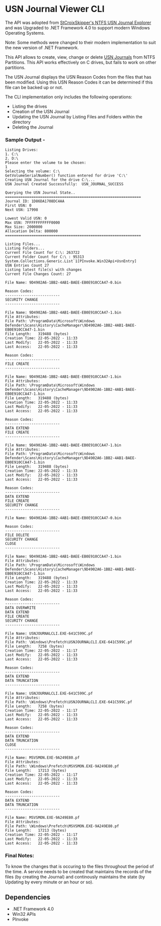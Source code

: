 # USN Journal Viewer CLI

The API was adopted from [StCroixSkipper's NTFS USN Journal Explorer](https://www.donationcoder.com/forum/index.php?topic=22695.0) and was Upgraded to .NET Framework 4.0 to support modern Windows Operating Systems.

Note: Some methods were changed to their modern implementation to suit the new version of .NET Framework.

This API allows to create, view, change or delete [USN Journals](https://en.wikipedia.org/wiki/USN_Journal) from NTFS Partitions. This API works effectively on C drives, but fails to work on other partitions.

The USN Journal displays the USN Reason Codes from the files that has been modified. Using this USN Reason Codes it can be determined if this file can be backed up or not.

The CLI implementation only includes the following operations:
- Listing the drives
- Creation of the USN Journal
- Updating the USN Journal by Listing Files and Folders within the directory
- Deleting the Journal

### Sample Output -
```
Listing Drives:
1. C:\
2. D:\
Please enter the volume to be chosen:
1
Selecting the volume: C:\
GetVolumeSerialNumber() function entered for drive 'C:\'
Creating USN Journal for the drive C:\...
USN Journal Created Successfully:  USN_JOURNAL_SUCCESS

Querying the USN Journal State..
==============================================================
Journal ID: 1D86DA1708DC4AA
First USN: 0
Next USN: 17998

Lowest Valid USN: 0
Max USN: 7FFFFFFFFFFF0000
Max Size: 2000000
Allocation Delta: 800000
==============================================================

Listing Files...
Listing Folders...
Current File Count for C:\: 263722
Current Folder Count for C:\ : 95313
System.Collections.Generic.List`1[PInvoke.Win32Api+UsnEntry]
USN Entries Count 27
Listing latest file(s) with changes
Current File Changes Count: 27

File Name: 9D4902A6-1BB2-4AB1-BAEE-EB0E910CCA47-0.bin

Reason Codes:
-------------------------
SECURITY CHANGE
-------------------------

File Name: 9D4902A6-1BB2-4AB1-BAEE-EB0E910CCA47-1.bin
File Attributes:
File Path: \ProgramData\Microsoft\Windows Defender\Scans\History\CacheManager\9D4902A6-1BB2-4AB1-BAEE-EB0E910CCA47-1.bin
File Length:   319488 (bytes)
Creation Time: 22-05-2022 - 11:33
Last Modify:   22-05-2022 - 11:33
Last Access:   22-05-2022 - 11:33

Reason Codes:
-------------------------
FILE CREATE
-------------------------

File Name: 9D4902A6-1BB2-4AB1-BAEE-EB0E910CCA47-1.bin
File Attributes:
File Path: \ProgramData\Microsoft\Windows Defender\Scans\History\CacheManager\9D4902A6-1BB2-4AB1-BAEE-EB0E910CCA47-1.bin
File Length:   319488 (bytes)
Creation Time: 22-05-2022 - 11:33
Last Modify:   22-05-2022 - 11:33
Last Access:   22-05-2022 - 11:33

Reason Codes:
-------------------------
DATA EXTEND
FILE CREATE
-------------------------

File Name: 9D4902A6-1BB2-4AB1-BAEE-EB0E910CCA47-1.bin
File Attributes:
File Path: \ProgramData\Microsoft\Windows Defender\Scans\History\CacheManager\9D4902A6-1BB2-4AB1-BAEE-EB0E910CCA47-1.bin
File Length:   319488 (bytes)
Creation Time: 22-05-2022 - 11:33
Last Modify:   22-05-2022 - 11:33
Last Access:   22-05-2022 - 11:33

Reason Codes:
-------------------------
DATA EXTEND
FILE CREATE
SECURITY CHANGE
-------------------------

File Name: 9D4902A6-1BB2-4AB1-BAEE-EB0E910CCA47-0.bin

Reason Codes:
-------------------------
FILE DELETE
SECURITY CHANGE
CLOSE
-------------------------

File Name: 9D4902A6-1BB2-4AB1-BAEE-EB0E910CCA47-1.bin
File Attributes:
File Path: \ProgramData\Microsoft\Windows Defender\Scans\History\CacheManager\9D4902A6-1BB2-4AB1-BAEE-EB0E910CCA47-1.bin
File Length:   319488 (bytes)
Creation Time: 22-05-2022 - 11:33
Last Modify:   22-05-2022 - 11:33
Last Access:   22-05-2022 - 11:33

Reason Codes:
-------------------------
DATA OVERWRITE
DATA EXTEND
FILE CREATE
SECURITY CHANGE
-------------------------

File Name: USNJOURNALCLI.EXE-641C599C.pf
File Attributes:
File Path: \Windows\Prefetch\USNJOURNALCLI.EXE-641C599C.pf
File Length:   7258 (bytes)
Creation Time: 22-05-2022 - 11:17
Last Modify:   22-05-2022 - 11:33
Last Access:   22-05-2022 - 11:33

Reason Codes:
-------------------------
DATA EXTEND
DATA TRUNCATION
-------------------------

File Name: USNJOURNALCLI.EXE-641C599C.pf
File Attributes:
File Path: \Windows\Prefetch\USNJOURNALCLI.EXE-641C599C.pf
File Length:   7258 (bytes)
Creation Time: 22-05-2022 - 11:17
Last Modify:   22-05-2022 - 11:33
Last Access:   22-05-2022 - 11:33

Reason Codes:
-------------------------
DATA EXTEND
DATA TRUNCATION
CLOSE
-------------------------

File Name: MSVSMON.EXE-9A249E80.pf
File Attributes:
File Path: \Windows\Prefetch\MSVSMON.EXE-9A249E80.pf
File Length:   17213 (bytes)
Creation Time: 22-05-2022 - 11:17
Last Modify:   22-05-2022 - 11:33
Last Access:   22-05-2022 - 11:33

Reason Codes:
-------------------------
DATA EXTEND
DATA TRUNCATION
-------------------------

File Name: MSVSMON.EXE-9A249E80.pf
File Attributes:
File Path: \Windows\Prefetch\MSVSMON.EXE-9A249E80.pf
File Length:   17213 (bytes)
Creation Time: 22-05-2022 - 11:17
Last Modify:   22-05-2022 - 11:33
Last Access:   22-05-2022 - 11:33
```


### Final Notes:
To know the changes that is occuring to the files throughout the period of the time. A service needs to be created that maintains the records of the files (by creating the Journal) and continously maintains the state (by Updating by every minute or an hour or so).



## Dependencies
- .NET Framework 4.0
- Win32 APIs 
- PInvoke 
